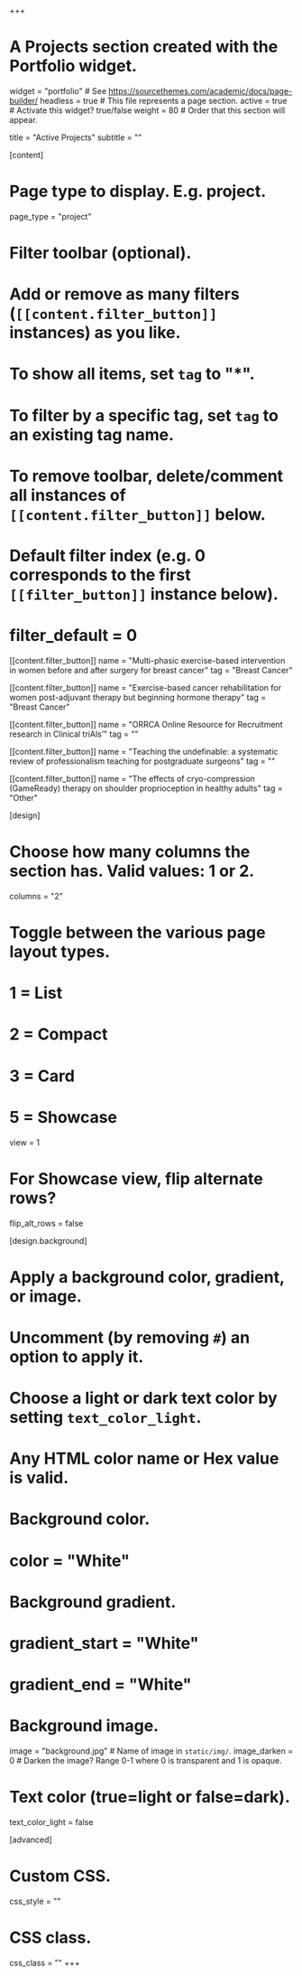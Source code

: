 +++
# A Projects section created with the Portfolio widget.
widget = "portfolio"  # See https://sourcethemes.com/academic/docs/page-builder/
headless = true  # This file represents a page section.
active = true  # Activate this widget? true/false
weight = 80  # Order that this section will appear.

title = "Active Projects"
subtitle = ""

[content]
  # Page type to display. E.g. project.
  page_type = "project"
  
  # Filter toolbar (optional).
  # Add or remove as many filters (`[[content.filter_button]]` instances) as you like.
  # To show all items, set `tag` to "*".
  # To filter by a specific tag, set `tag` to an existing tag name.
  # To remove toolbar, delete/comment all instances of `[[content.filter_button]]` below.
  
  # Default filter index (e.g. 0 corresponds to the first `[[filter_button]]` instance below).
  # filter_default = 0
  
  [[content.filter_button]]
  name = "Multi-phasic exercise-based intervention in women before and after surgery for breast cancer"
  tag = "Breast Cancer"
  
  [[content.filter_button]]
  name = "Exercise-based cancer rehabilitation for women post-adjuvant therapy but beginning hormone therapy"
  tag = "Breast Cancer"
 
  [[content.filter_button]]
  name = "ORRCA Online Resource for Recruitment research in Clinical triAls’"
  tag = ""
  
  [[content.filter_button]]
  name = "Teaching the undefinable: a systematic review of professionalism teaching for postgraduate surgeons"
  tag = ""
 
  [[content.filter_button]]
  name = "The effects of cryo-compression (GameReady) therapy on shoulder proprioception in healthy adults"
  tag = "Other"

[design]
  # Choose how many columns the section has. Valid values: 1 or 2.
  columns = "2"

  # Toggle between the various page layout types.
  #   1 = List
  #   2 = Compact
  #   3 = Card
  #   5 = Showcase
  view = 1

  # For Showcase view, flip alternate rows?
  flip_alt_rows = false

[design.background]
  # Apply a background color, gradient, or image.
  #   Uncomment (by removing `#`) an option to apply it.
  #   Choose a light or dark text color by setting `text_color_light`.
  #   Any HTML color name or Hex value is valid.
  
  # Background color.
  # color = "White"
  
  # Background gradient.
  # gradient_start = "White"
  # gradient_end = "White"
  
  # Background image.
  image = "background.jpg"  # Name of image in `static/img/`.
  image_darken = 0  # Darken the image? Range 0-1 where 0 is transparent and 1 is opaque.

  # Text color (true=light or false=dark).
  text_color_light = false  
  
[advanced]
 # Custom CSS. 
 css_style = ""
 
 # CSS class.
 css_class = ""
+++

